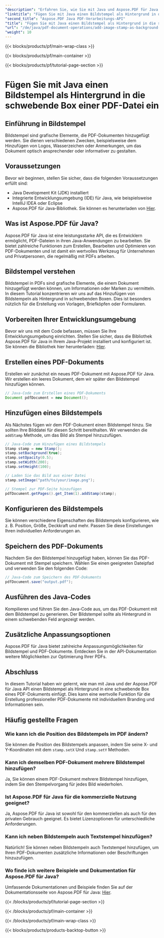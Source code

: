 ```yaml
---
"description": "Erfahren Sie, wie Sie mit Java und Aspose.PDF für Java Bildstempel als Hintergrund in PDFs einfügen. Schritt-für-Schritt-Anleitung mit Codebeispielen für individuelles Branding und Informationen."
"linktitle": "Fügen Sie mit Java einen Bildstempel als Hintergrund in die schwebende Box einer PDF-Datei ein"
"second_title": "Aspose.PDF Java PDF-Verarbeitungs-API"
"title": "Fügen Sie mit Java einen Bildstempel als Hintergrund in die schwebende Box einer PDF-Datei ein"
"url": "/de/java/pdf-document-operations/add-image-stamp-as-background-in-floating-box-of-pdf-using-java/"
"weight": 10
---
```


{{< blocks/products/pf/main-wrap-class >}}

{{< blocks/products/pf/main-container >}}

{{< blocks/products/pf/tutorial-page-section >}}

# Fügen Sie mit Java einen Bildstempel als Hintergrund in die schwebende Box einer PDF-Datei ein


## Einführung in Bildstempel

Bildstempel sind grafische Elemente, die PDF-Dokumenten hinzugefügt werden. Sie dienen verschiedenen Zwecken, beispielsweise dem Hinzufügen von Logos, Wasserzeichen oder Anmerkungen, um das Dokument optisch ansprechender oder informativer zu gestalten.

## Voraussetzungen

Bevor wir beginnen, stellen Sie sicher, dass die folgenden Voraussetzungen erfüllt sind:

- Java Development Kit (JDK) installiert
- Integrierte Entwicklungsumgebung (IDE) für Java, wie beispielsweise IntelliJ IDEA oder Eclipse
- Aspose.PDF für Java-Bibliothek. Sie können es herunterladen von [Hier](https://releases.aspose.com/pdf/java/).

## Was ist Aspose.PDF für Java?

Aspose.PDF für Java ist eine leistungsstarke API, die es Entwicklern ermöglicht, PDF-Dateien in ihren Java-Anwendungen zu bearbeiten. Sie bietet zahlreiche Funktionen zum Erstellen, Bearbeiten und Optimieren von PDF-Dokumenten und ist damit ein wertvolles Werkzeug für Unternehmen und Privatpersonen, die regelmäßig mit PDFs arbeiten.

## Bildstempel verstehen

Bildstempel in PDFs sind grafische Elemente, die einem Dokument hinzugefügt werden können, um Informationen oder Marken zu vermitteln. In diesem Tutorial konzentrieren wir uns auf das Hinzufügen von Bildstempeln als Hintergrund in schwebenden Boxen. Dies ist besonders nützlich für die Erstellung von Vorlagen, Briefköpfen oder Formularen.

## Vorbereiten Ihrer Entwicklungsumgebung

Bevor wir uns mit dem Code befassen, müssen Sie Ihre Entwicklungsumgebung einrichten. Stellen Sie sicher, dass die Bibliothek Aspose.PDF für Java in Ihrem Java-Projekt installiert und konfiguriert ist. Sie können die Bibliothek hier herunterladen: [Hier](https://releases.aspose.com/pdf/java/).

## Erstellen eines PDF-Dokuments

Erstellen wir zunächst ein neues PDF-Dokument mit Aspose.PDF für Java. Wir erstellen ein leeres Dokument, dem wir später den Bildstempel hinzufügen können.

```java
// Java-Code zum Erstellen eines PDF-Dokuments
Document pdfDocument = new Document();
```

## Hinzufügen eines Bildstempels

Als Nächstes fügen wir dem PDF-Dokument einen Bildstempel hinzu. Sie sollten Ihre Bilddatei für diesen Schritt bereithalten. Wir verwenden die `addStamp` Methode, um das Bild als Stempel hinzuzufügen.

```java
// Java-Code zum Hinzufügen eines Bildstempels
Stamp stamp = new Stamp();
stamp.setBackground(true);
stamp.setOpacity(0.5);
stamp.setWidth(200);
stamp.setHeight(100);

// Laden Sie das Bild aus einer Datei
stamp.setImage("path/to/your/image.png");

// Stempel zur PDF-Seite hinzufügen
pdfDocument.getPages().get_Item(1).addStamp(stamp);
```

## Konfigurieren des Bildstempels

Sie können verschiedene Eigenschaften des Bildstempels konfigurieren, wie z. B. Position, Größe, Deckkraft und mehr. Passen Sie diese Einstellungen Ihren individuellen Anforderungen an.

## Speichern des PDF-Dokuments

Nachdem Sie den Bildstempel hinzugefügt haben, können Sie das PDF-Dokument mit Stempel speichern. Wählen Sie einen geeigneten Dateipfad und verwenden Sie den folgenden Code:

```java
// Java-Code zum Speichern des PDF-Dokuments
pdfDocument.save("output.pdf");
```

## Ausführen des Java-Codes

Kompilieren und führen Sie den Java-Code aus, um das PDF-Dokument mit dem Bildstempel zu generieren. Der Bildstempel sollte als Hintergrund in einem schwebenden Feld angezeigt werden.

## Zusätzliche Anpassungsoptionen

Aspose.PDF für Java bietet zahlreiche Anpassungsmöglichkeiten für Bildstempel und PDF-Dokumente. Entdecken Sie in der API-Dokumentation weitere Möglichkeiten zur Optimierung Ihrer PDFs.

## Abschluss

In diesem Tutorial haben wir gelernt, wie man mit Java und der Aspose.PDF für Java API einen Bildstempel als Hintergrund in eine schwebende Box eines PDF-Dokuments einfügt. Dies kann eine wertvolle Funktion für die Erstellung professioneller PDF-Dokumente mit individuellem Branding und Informationen sein.

## Häufig gestellte Fragen

### Wie kann ich die Position des Bildstempels im PDF ändern?

Sie können die Position des Bildstempels anpassen, indem Sie seine X- und Y-Koordinaten mit dem `stamp.setX` Und `stamp.setY` Methoden.

### Kann ich demselben PDF-Dokument mehrere Bildstempel hinzufügen?

Ja, Sie können einem PDF-Dokument mehrere Bildstempel hinzufügen, indem Sie den Stempelvorgang für jedes Bild wiederholen.

### Ist Aspose.PDF für Java für die kommerzielle Nutzung geeignet?

Ja, Aspose.PDF für Java ist sowohl für den kommerziellen als auch für den privaten Gebrauch geeignet. Es bietet Lizenzoptionen für unterschiedliche Anforderungen.

### Kann ich neben Bildstempeln auch Textstempel hinzufügen?

Natürlich! Sie können neben Bildstempeln auch Textstempel hinzufügen, um Ihren PDF-Dokumenten zusätzliche Informationen oder Beschriftungen hinzuzufügen.

### Wo finde ich weitere Beispiele und Dokumentation für Aspose.PDF für Java?

Umfassende Dokumentationen und Beispiele finden Sie auf der Dokumentationsseite von Aspose.PDF für Java: [Hier](https://reference.aspose.com/pdf/java/).

{{< /blocks/products/pf/tutorial-page-section >}}

{{< /blocks/products/pf/main-container >}}

{{< /blocks/products/pf/main-wrap-class >}}

{{< blocks/products/products-backtop-button >}}